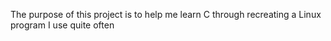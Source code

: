 The purpose of this project is to help me learn C through recreating a Linux program I use quite often

